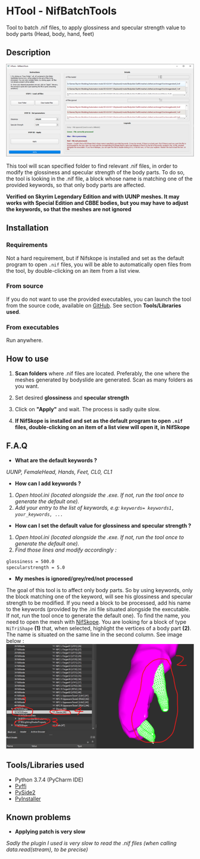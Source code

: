 # HTool - NifBatchTools

Tool to batch .nif files, to apply glossiness and specular strength value to body parts (Head, body, hand, feet)

## Description

![Overview](res/img/tool.png)

This tool will scan specified folder to find relevant .nif files, in order to modify the glossiness and specular strength
of the body parts. To do so, the tool is looking in the .nif file, a block whose name is matching one of the provided keywords,
so that only body parts are affected. 

__Verified on Skyrim Legendary Edition and with UUNP meshes. It may works with Special Edition and CBBE bodies, but you
may have to adjust the keywords, so that the meshes are not ignored__

## Installation

### Requirements

Not a hard requirement, but if Nifskope is installed and set as the default program to open `.nif` files, you will be able to
automatically open files from the tool, by double-clicking on an item from a list view.

### From source
If you do not want to use the provided executables, you can launch the tool from the source code, available on 
[GitHub](https://github.com/Hyperen0r/HTool_NifBatchTools). See section __Tools/Libraries used__.

### From executables
Run anywhere.

## How to use

1. __Scan folders__ where .nif files are located. Preferably, the one where the meshes generated by bodyslide are generated.
Scan as many folders as you want.

2. Set desired __glossiness__ and __specular strength__

3. Click on __"Apply"__ and wait. The process is sadly quite slow.

4. __If NifSkope is installed and set as the default program to open `.nif` files, double-clicking on an item of a list view will open it, in NifSkope__

## F.A.Q

* __What are the default keywords ?__

_UUNP, FemaleHead, Hands, Feet, CL0, CL1_

* __How can I add keywords ?__

1. _Open htool.ini (located alongside the .exe. If not, run the tool once to generate the default one)._
2. _Add your entry to the list of keywords, e.g: `keywords= keywords1, your_keywords, ...`_

* __How can I set the default value for glossiness and specular strength ?__

1. _Open htool.ini (located alongside the .exe. If not, run the tool once to generate the default one)._
2. _Find those lines and modify accordingly :_
```
glossiness = 500.0
specularstrength = 5.0
```

* __My meshes is ignored/grey/red/not processed__

The goal of this tool is to affect only body parts. So by using keywords, only the block matching one of the keyword, 
will see his glossiness and specular strength to be modified. If you need a block to be processed, add his name to the
keywords (provided by the .ini file situated alongside the executable. If not, run the tool once to generate the 
default one). To find the name, you need to open the mesh with [NifSkope](https://github.com/niftools/nifskope/releases). 
You are looking for a block of type `NiTriShape` __(1)__ that, when selected, highlight the vertices of a body part __(2)__. 
The name is situated on the same line in the second column. See image below : ![How to find the name of a block, using NifSkope](res/img/find_name.png)

## Tools/Libraries used

* Python 3.7.4 (PyCharm IDE)
* [Pyffi](https://github.com/niftools/pyffi)
* [PySide2](https://wiki.qt.io/Qt_for_Python)
* [PyInstaller](https://www.pyinstaller.org/)

## Known problems

* __Applying patch is very slow__

_Sadly the plugin I used is very slow to read the .nif files (when calling data.read(stream), to be precise)_
